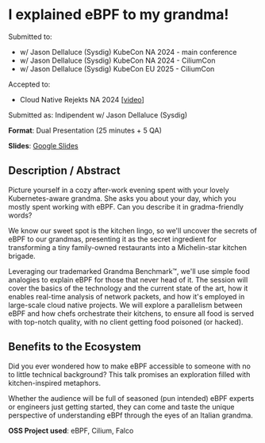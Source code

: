 # I explained eBPF to my grandma!

Submitted to:
- w/ Jason Dellaluce (Sysdig) KubeCon NA 2024 - main conference
- w/ Jason Dellaluce (Sysdig) KubeCon NA 2024 - CiliumCon
- w/ Jason Dellaluce (Sysdig) KubeCon EU 2025 - CiliumCon

Accepted to: 
- Cloud Native Rejekts NA 2024 [[video](https://youtu.be/lrBP4vv7u_I?si=olANwOmpObx6PFsG)]

Submitted as: Indipendent w/ Jason Dellaluce (Sysdig)

**Format**: Dual Presentation (25 minutes + 5 QA)

**Slides**: [Google Slides](https://docs.google.com/presentation/d/1XV0G42qlkaKag9JRtvFm1G5jBI_1h9sTx1kOLlaJd0Y/edit#slide=id.g35f391192_00)

## Description / Abstract

Picture yourself in a cozy after-work evening spent with your lovely Kubernetes-aware grandma. She asks you about your day, which you mostly spent working with eBPF. Can you describe it in gradma-friendly words?

We know our sweet spot is the kitchen lingo, so we'll uncover the secrets of eBPF to our grandmas, presenting it as the secret ingredient for transforming a tiny family-owned restaurants into a Michelin-star kitchen brigade.

Leveraging our trademarked Grandma Benchmark™, we'll use simple food analogies to explain eBPF for those that never head of it. The session will cover the basics of the technology and the current state of the art, how it enables real-time analysis of network packets, and how it's employed in large-scale cloud native projects. We will explore a parallelism between eBPF and how chefs orchestrate their kitchens, to ensure all food is served with top-notch quality, with no client getting food poisoned (or hacked).

## Benefits to the Ecosystem

Did you ever wondered how to make eBPF accessible to someone with no to little technical background? This talk promises an exploration filled with kitchen-inspired metaphors. 

Whether the audience will be full of seasoned (pun intended) eBPF experts or engineers just getting started, they can come and taste the unique perspective of understanding eBPf through the eyes of an Italian grandma.

**OSS Project used**: eBPF, Cilium, Falco
